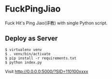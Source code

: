 FuckPingJiao
============

Fuck Hit's Ping Jiao(评教) with single Python script.

Deploy as Server
----------------

```
$ virtualenv venv
$ . venv/bin/activate
$ pip install -r requirements.txt
$ python index.py
```

Visit http://0.0.0.0:5000/?SID=110100xxxx
